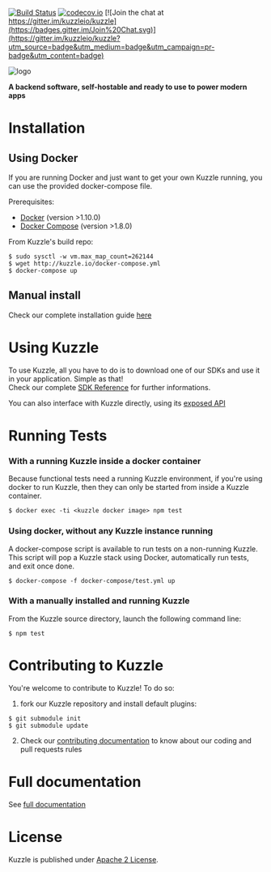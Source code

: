 [![Build Status](https://travis-ci.org/kuzzleio/kuzzle.svg?branch=master)](https://travis-ci.org/kuzzleio/kuzzle) 
[![codecov.io](http://codecov.io/github/kuzzleio/kuzzle/coverage.svg?branch=master)](http://codecov.io/github/kuzzleio/kuzzle?branch=master) 
[![Join the chat at https://gitter.im/kuzzleio/kuzzle](https://badges.gitter.im/Join%20Chat.svg)](https://gitter.im/kuzzleio/kuzzle?utm_source=badge&utm_medium=badge&utm_campaign=pr-badge&utm_content=badge)

![logo](http://kuzzle.io/themes/kuzzleio/images/kuzzle-logo-blue-500.png)

**A backend software, self-hostable and ready to use to power modern apps**

# Installation

## Using Docker

If you are running Docker and just want to get your own Kuzzle running, you can use the provided docker-compose file.

Prerequisites:

* [Docker](https://docs.docker.com/engine/installation/) (version >1.10.0)
* [Docker Compose](https://docs.docker.com/compose/install/) (version >1.8.0)

From Kuzzle's build repo:

    $ sudo sysctl -w vm.max_map_count=262144
    $ wget http://kuzzle.io/docker-compose.yml
    $ docker-compose up


## Manual install

Check our complete installation guide [here](http://docs.kuzzle.io/guide/#manually-on-linux)


# Using Kuzzle

To use Kuzzle, all you have to do is to download one of our SDKs and use it in your application. Simple as that!  
Check our complete [SDK Reference](http://docs.kuzzle.io/sdk-reference/) for further informations.

You can also interface with Kuzzle directly, using its [exposed API](http://docs.kuzzle.io/api-reference/)  

# Running Tests
   
### With a running Kuzzle inside a docker container

Because functional tests need a running Kuzzle environment, if you're using docker to run Kuzzle, then they can only be started from inside a Kuzzle container.

    $ docker exec -ti <kuzzle docker image> npm test

### Using docker, without any Kuzzle instance running

A docker-compose script is available to run tests on a non-running Kuzzle. This script will pop a Kuzzle stack using Docker, automatically run tests, and exit once done.

    $ docker-compose -f docker-compose/test.yml up

### With a manually installed and running Kuzzle

From the Kuzzle source directory, launch the following command line:

    $ npm test
    
# Contributing to Kuzzle

You're welcome to contribute to Kuzzle! To do so:

1. fork our Kuzzle repository and install default plugins:

```
$ git submodule init
$ git submodule update
```

2. Check our [contributing documentation](./CONTRIBUTING.md) to know about our coding and pull requests rules


# Full documentation

See [full documentation](http://docs.kuzzle.io/)

# License

Kuzzle is published under [Apache 2 License](LICENSE.md).

